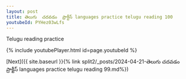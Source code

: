 ```yaml
---
layout: post
title: తెలుగు  చదవడం  ప్రాక్టీస్ languages practice telugu reading 100
youtubeId: PYHez03wLfs
---
```

 
 
Telugu reading practice
 
 
 
 
 


{% include youtubePlayer.html id=page.youtubeId %}
 
[Next]({{ site.baseurl }}{% link  split2/_posts/2024-04-21-తెలుగు  చదవడం  ప్రాక్టీస్ languages practice telugu reading 99.md%})
 
